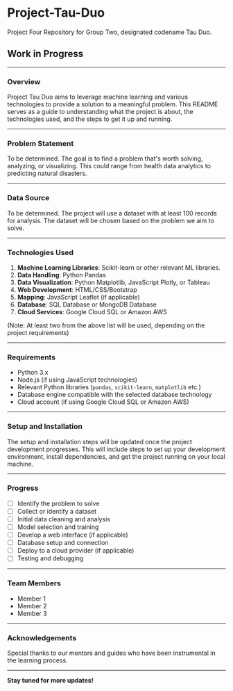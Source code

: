 # Project-Tau-Duo
Project Four Repository for Group Two, designated codename Tau Duo.

## Work in Progress

---

### Overview

Project Tau Duo aims to leverage machine learning and various technologies to provide a solution to a meaningful problem. This README serves as a guide to understanding what the project is about, the technologies used, and the steps to get it up and running.

---

### Problem Statement

To be determined. The goal is to find a problem that's worth solving, analyzing, or visualizing. This could range from health data analytics to predicting natural disasters.

---

### Data Source

To be determined. The project will use a dataset with at least 100 records for analysis. The dataset will be chosen based on the problem we aim to solve.

---

### Technologies Used

1. **Machine Learning Libraries**: Scikit-learn or other relevant ML libraries.
2. **Data Handling**: Python Pandas
3. **Data Visualization**: Python Matplotlib, JavaScript Plotly, or Tableau
4. **Web Development**: HTML/CSS/Bootstrap
5. **Mapping**: JavaScript Leaflet (if applicable)
6. **Database**: SQL Database or MongoDB Database
7. **Cloud Services**: Google Cloud SQL or Amazon AWS

(Note: At least two from the above list will be used, depending on the project requirements)

---

### Requirements

- Python 3.x
- Node.js (if using JavaScript technologies)
- Relevant Python libraries (`pandas`, `scikit-learn`, `matplotlib` etc.)
- Database engine compatible with the selected database technology
- Cloud account (if using Google Cloud SQL or Amazon AWS)

---

### Setup and Installation

The setup and installation steps will be updated once the project development progresses. This will include steps to set up your development environment, install dependencies, and get the project running on your local machine.

---

### Progress

- [ ] Identify the problem to solve
- [ ] Collect or identify a dataset
- [ ] Initial data cleaning and analysis
- [ ] Model selection and training
- [ ] Develop a web interface (if applicable)
- [ ] Database setup and connection
- [ ] Deploy to a cloud provider (if applicable)
- [ ] Testing and debugging

---

### Team Members

- Member 1
- Member 2
- Member 3

---

### Acknowledgements

Special thanks to our mentors and guides who have been instrumental in the learning process.

---

**Stay tuned for more updates!**
